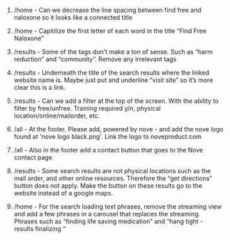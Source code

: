1. /home - Can we decrease the line spacing between find free and naloxone so it looks like a connected title 

2. /home - Capitilize the first letter of each word in the title “Find Free Naloxone” 

3. /results - Some of the tags don’t make a ton of sense. Such as “harm reduction” and “community”. Remove any irrelevant tags

4. /results - Underneath the title of the search results where the linked website name is. Maybe just put and underline “visit site” so it’s more clear this is a link. 

5. /results - Can we add a filter at the top of the screen. With the ability to filter by free/unfree. Training required y/n, physical location/online/mailorder, etc.

6. /all - At the footer. Please add, powered by nove - and add the nove logo found at 'nove logo black.png'. Link the logo to noveproduct.com 

7. /all - Also in the footer add a contact button that goes to the Nove contact page

8. /results - Some search results are not physical locations such as the mail order, and other online resources. Therefore the “get directions” button does not apply. Make the button on these results go to the website instead of a google maps.

9. /home - For the search loading text phrases, remove the streaming view and add a few phrases in a carousel that replaces the streaming. Phrases such as “finding life saving medication” and “hang tight - results finalizing “ 

